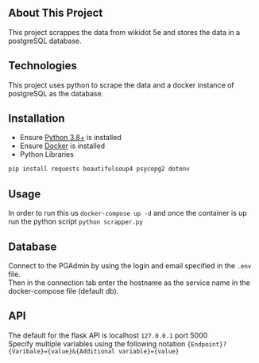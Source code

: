 ## About This Project
This project scrappes the data from wikidot 5e and stores the data in a postgreSQL database.

## Technologies
This project uses python to scrape the data and a docker instance of postgreSQL as the database.

## Installation
* Ensure [Python 3.8+](https://www.python.org/downloads/) is installed 
* Ensure [Docker](https://docs.docker.com/get-started/get-docker/) is installed
* Python Libraries 
```sh
pip install requests beautifulsoup4 psycopg2 dotenv
```

## Usage
In order to run this us `docker-compose up -d` and once the container is up run the python script `python scrapper.py`

## Database
Connect to the PGAdmin by using the login and email specified in the `.env` file. <br>
Then in the connection tab enter the hostname as the service name in the docker-compose file (default db).

## API
The default for the flask API is localhost `127.0.0.1` port 5000 <br>
Specify multiple variables using the following notation `{Endpoint}?{Varibale}={value}&{Additional variable}={value}`
